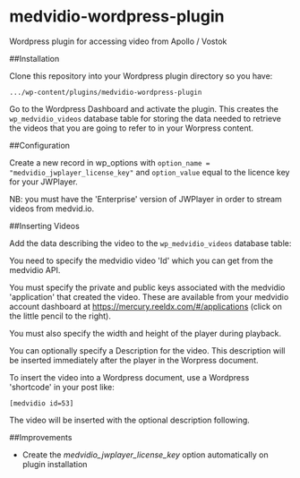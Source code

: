# medvidio-wordpress-plugin
Wordpress plugin for accessing video from Apollo / Vostok

##Installation

Clone this repository into your Wordpress plugin directory so you have:

```
.../wp-content/plugins/medvidio-wordpress-plugin
```

Go to the Wordpress Dashboard and activate the plugin.
This creates the ```wp_medvidio_videos``` database table for storing the data needed to retrieve the videos that you are going to refer to in your Worpress content.

##Configuration

Create a new record in wp_options with ```option_name = "medvidio_jwplayer_license_key"``` and ```option_value``` equal to the licence key for your JWPlayer.

NB: you must have the 'Enterprise' version of JWPlayer in order to stream videos from medvid.io.

##Inserting Videos

Add the data describing the video to the ```wp_medvidio_videos``` database table:

You need to specify the medvidio video 'Id' which you can get from the medvidio API.

You must specify the private and public keys associated with the medvidio 'application' that created the video.
These are available from your medvidio account dashboard at https://mercury.reeldx.com/#/applications (click on the little pencil to the right).

You must also specify the width and height of the player during playback.

You can optionally specify a Description for the video.
This description will be inserted immediately after the player in the Worpress document.

To insert the video into a Wordpress document, use a Wordpress 'shortcode' in your post like:

```
[medvidio id=53]
```

The video will be inserted with the optional description following.

##Improvements

- Create the *medvidio_jwplayer_license_key* option automatically on plugin installation
 

